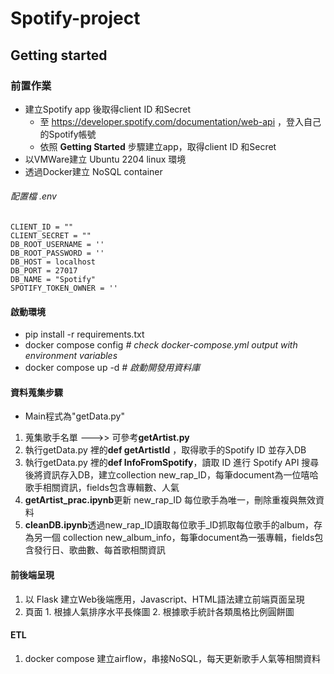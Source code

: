 # Spotify-project

## Getting started
### 前置作業
* 建立Spotify app 後取得client ID 和Secret
  * 至 https://developer.spotify.com/documentation/web-api ，登入自己的Spotify帳號
  * 依照 **Getting Started** 步驟建立app，取得client ID 和Secret
* 以VMWare建立 Ubuntu 2204 linux 環境
* 透過Docker建立 NoSQL container 

###### 配置檔 .env
```
CLIENT_ID = ""
CLIENT_SECRET = ""
DB_ROOT_USERNAME = ''
DB_ROOT_PASSWORD = ''
DB_HOST = localhost
DB_PORT = 27017
DB_NAME = "Spotify"
SPOTIFY_TOKEN_OWNER = ''
```
#### 啟動環境
- pip install -r requirements.txt  
- docker compose config  _# check docker-compose.yml output with environment variables_  
- docker compose up -d  _# 啟動開發用資料庫_

#### 資料蒐集步驟
* Main程式為"getData.py"
1. 蒐集歌手名單 --->> 可參考**getArtist.py**
2. 執行getData.py 裡的**def getArtistId** ，取得歌手的Spotify ID 並存入DB
3. 執行getData.py 裡的**def InfoFromSpotify**，讀取 ID 進行 Spotify API 搜尋後將資訊存入DB，建立collection new_rap_ID，每筆document為一位嘻哈歌手相關資訊，fields包含專輯數、人氣
4. **getArtist_prac.ipynb**更新 new_rap_ID 每位歌手為唯一，刪除重複與無效資料
5. **cleanDB.ipynb**透過new_rap_ID讀取每位歌手_ID抓取每位歌手的album，存為另一個
collection new_album_info，每筆document為一張專輯，fields包含發行日、歌曲數、每首歌相關資訊

#### 前後端呈現
1. 以 Flask 建立Web後端應用，Javascript、HTML語法建立前端頁面呈現
2. 頁面 1. 根據人氣排序水平長條圖 2. 根據歌手統計各類風格比例圓餅圖

#### ETL
1. docker compose 建立airflow，串接NoSQL，每天更新歌手人氣等相關資料
